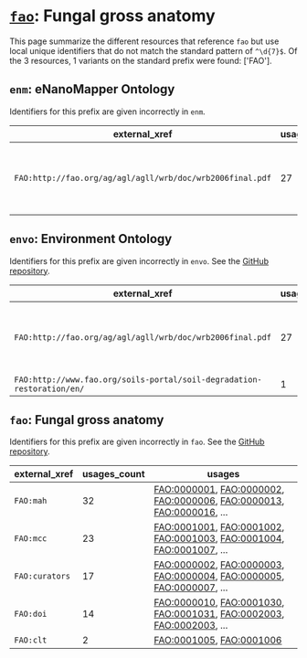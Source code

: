 # [`fao`](https://bioregistry.io/fao): Fungal gross anatomy

This page summarize the different resources that reference `fao`
but use local unique identifiers that do not match the standard pattern of
`^\d{7}$`. Of the 3 resources,
1 variants on the standard prefix were found: ['FAO'].

## `enm`: eNanoMapper Ontology

Identifiers for this prefix are given incorrectly in `enm`.

| external_xref                                             |   usages_count | usages                                                                                                                                                                                                                                                                                 |
|-----------------------------------------------------------|----------------|----------------------------------------------------------------------------------------------------------------------------------------------------------------------------------------------------------------------------------------------------------------------------------------|
| `FAO:http://fao.org/ag/agl/agll/wrb/doc/wrb2006final.pdf` |             27 | [ENVO:00002229](https://bioregistry.io/ENVO:00002229), [ENVO:00002231](https://bioregistry.io/ENVO:00002231), [ENVO:00002233](https://bioregistry.io/ENVO:00002233), [ENVO:00002234](https://bioregistry.io/ENVO:00002234), [ENVO:00002235](https://bioregistry.io/ENVO:00002235), ... |

## `envo`: Environment Ontology

Identifiers for this prefix are given incorrectly in `envo`. See the [GitHub repository](https://github.com/EnvironmentOntology/envo).

| external_xref                                                          |   usages_count | usages                                                                                                                                                                                                                                                                                 |
|------------------------------------------------------------------------|----------------|----------------------------------------------------------------------------------------------------------------------------------------------------------------------------------------------------------------------------------------------------------------------------------------|
| `FAO:http://fao.org/ag/agl/agll/wrb/doc/wrb2006final.pdf`              |             27 | [ENVO:00002229](https://bioregistry.io/ENVO:00002229), [ENVO:00002231](https://bioregistry.io/ENVO:00002231), [ENVO:00002233](https://bioregistry.io/ENVO:00002233), [ENVO:00002234](https://bioregistry.io/ENVO:00002234), [ENVO:00002235](https://bioregistry.io/ENVO:00002235), ... |
| `FAO:http://www.fao.org/soils-portal/soil-degradation-restoration/en/` |              1 | [ENVO:01000705](https://bioregistry.io/ENVO:01000705)                                                                                                                                                                                                                                  |

## `fao`: Fungal gross anatomy

Identifiers for this prefix are given incorrectly in `fao`. See the [GitHub repository](https://github.com/obophenotype/fungal-anatomy-ontology).

| external_xref   |   usages_count | usages                                                                                                                                                                                                                                                             |
|-----------------|----------------|--------------------------------------------------------------------------------------------------------------------------------------------------------------------------------------------------------------------------------------------------------------------|
| `FAO:mah`       |             32 | [FAO:0000001](https://bioregistry.io/FAO:0000001), [FAO:0000002](https://bioregistry.io/FAO:0000002), [FAO:0000006](https://bioregistry.io/FAO:0000006), [FAO:0000013](https://bioregistry.io/FAO:0000013), [FAO:0000016](https://bioregistry.io/FAO:0000016), ... |
| `FAO:mcc`       |             23 | [FAO:0001001](https://bioregistry.io/FAO:0001001), [FAO:0001002](https://bioregistry.io/FAO:0001002), [FAO:0001003](https://bioregistry.io/FAO:0001003), [FAO:0001004](https://bioregistry.io/FAO:0001004), [FAO:0001007](https://bioregistry.io/FAO:0001007), ... |
| `FAO:curators`  |             17 | [FAO:0000002](https://bioregistry.io/FAO:0000002), [FAO:0000003](https://bioregistry.io/FAO:0000003), [FAO:0000004](https://bioregistry.io/FAO:0000004), [FAO:0000005](https://bioregistry.io/FAO:0000005), [FAO:0000007](https://bioregistry.io/FAO:0000007), ... |
| `FAO:doi`       |             14 | [FAO:0000010](https://bioregistry.io/FAO:0000010), [FAO:0001030](https://bioregistry.io/FAO:0001030), [FAO:0001031](https://bioregistry.io/FAO:0001031), [FAO:0002003](https://bioregistry.io/FAO:0002003), [FAO:0002003](https://bioregistry.io/FAO:0002003), ... |
| `FAO:clt`       |              2 | [FAO:0001005](https://bioregistry.io/FAO:0001005), [FAO:0001006](https://bioregistry.io/FAO:0001006)                                                                                                                                                               |

